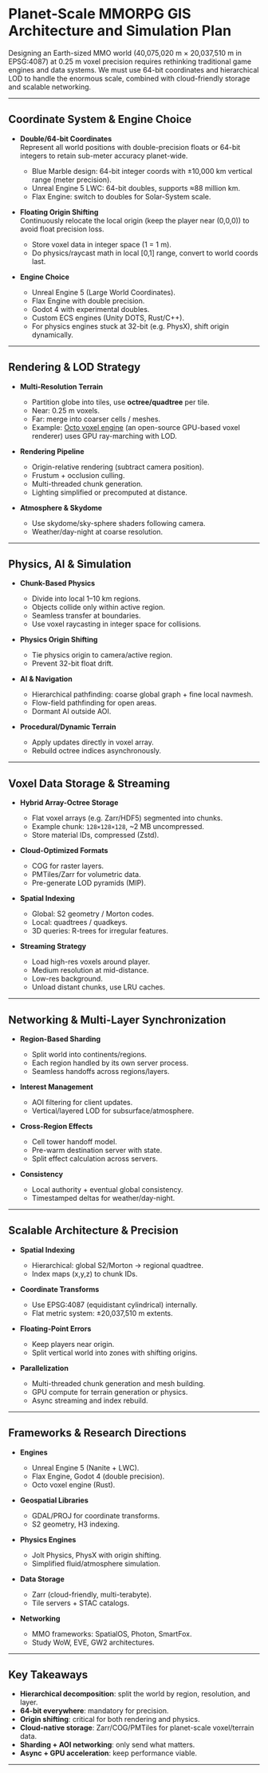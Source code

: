 # Planet-Scale MMORPG GIS Architecture and Simulation Plan

Designing an Earth-sized MMO world (40,075,020 m × 20,037,510 m in EPSG:4087) at 0.25 m voxel precision requires rethinking traditional game engines and data systems. We must use 64-bit coordinates and hierarchical LOD to handle the enormous scale, combined with cloud-friendly storage and scalable networking.

---

## Coordinate System & Engine Choice

- **Double/64-bit Coordinates**  
  Represent all world positions with double-precision floats or 64-bit integers to retain sub-meter accuracy planet-wide.  
  - Blue Marble design: 64-bit integer coords with ±10,000 km vertical range (meter precision).  
  - Unreal Engine 5 LWC: 64-bit doubles, supports ≈88 million km.  
  - Flax Engine: switch to doubles for Solar-System scale.  

- **Floating Origin Shifting**  
  Continuously relocate the local origin (keep the player near (0,0,0)) to avoid float precision loss.  
  - Store voxel data in integer space (1 = 1 m).  
  - Do physics/raycast math in local [0,1] range, convert to world coords last.  

- **Engine Choice**  
  - Unreal Engine 5 (Large World Coordinates).  
  - Flax Engine with double precision.  
  - Godot 4 with experimental doubles.  
  - Custom ECS engines (Unity DOTS, Rust/C++).  
  - For physics engines stuck at 32-bit (e.g. PhysX), shift origin dynamically.

---

## Rendering & LOD Strategy

- **Multi-Resolution Terrain**  
  - Partition globe into tiles, use **octree/quadtree** per tile.  
  - Near: 0.25 m voxels.  
  - Far: merge into coarser cells / meshes.  
  - Example: [Octo voxel engine](https://github.com/OctoEngine/octo-voxel) (an open-source GPU-based voxel renderer) uses GPU ray-marching with LOD.  

- **Rendering Pipeline**  
  - Origin-relative rendering (subtract camera position).  
  - Frustum + occlusion culling.  
  - Multi-threaded chunk generation.  
  - Lighting simplified or precomputed at distance.  

- **Atmosphere & Skydome**  
  - Use skydome/sky-sphere shaders following camera.  
  - Weather/day-night at coarse resolution.  

---

## Physics, AI & Simulation

- **Chunk-Based Physics**  
  - Divide into local 1–10 km regions.  
  - Objects collide only within active region.  
  - Seamless transfer at boundaries.  
  - Use voxel raycasting in integer space for collisions.  

- **Physics Origin Shifting**  
  - Tie physics origin to camera/active region.  
  - Prevent 32-bit float drift.  

- **AI & Navigation**  
  - Hierarchical pathfinding: coarse global graph + fine local navmesh.  
  - Flow-field pathfinding for open areas.  
  - Dormant AI outside AOI.  

- **Procedural/Dynamic Terrain**  
  - Apply updates directly in voxel array.  
  - Rebuild octree indices asynchronously.  

---

## Voxel Data Storage & Streaming

- **Hybrid Array-Octree Storage**  
  - Flat voxel arrays (e.g. Zarr/HDF5) segmented into chunks.  
  - Example chunk: `128×128×128`, ~2 MB uncompressed.  
  - Store material IDs, compressed (Zstd).  

- **Cloud-Optimized Formats**  
  - COG for raster layers.  
  - PMTiles/Zarr for volumetric data.  
  - Pre-generate LOD pyramids (MIP).  

- **Spatial Indexing**  
  - Global: S2 geometry / Morton codes.  
  - Local: quadtrees / quadkeys.  
  - 3D queries: R-trees for irregular features.  

- **Streaming Strategy**  
  - Load high-res voxels around player.  
  - Medium resolution at mid-distance.  
  - Low-res background.  
  - Unload distant chunks, use LRU caches.  

---

## Networking & Multi-Layer Synchronization

- **Region-Based Sharding**  
  - Split world into continents/regions.  
  - Each region handled by its own server process.  
  - Seamless handoffs across regions/layers.  

- **Interest Management**  
  - AOI filtering for client updates.  
  - Vertical/layered LOD for subsurface/atmosphere.  

- **Cross-Region Effects**  
  - Cell tower handoff model.  
  - Pre-warm destination server with state.  
  - Split effect calculation across servers.  

- **Consistency**  
  - Local authority + eventual global consistency.  
  - Timestamped deltas for weather/day-night.  

---

## Scalable Architecture & Precision

- **Spatial Indexing**  
  - Hierarchical: global S2/Morton → regional quadtree.  
  - Index maps (x,y,z) to chunk IDs.  

- **Coordinate Transforms**  
  - Use EPSG:4087 (equidistant cylindrical) internally.  
  - Flat metric system: ±20,037,510 m extents.  

- **Floating-Point Errors**  
  - Keep players near origin.  
  - Split vertical world into zones with shifting origins.  

- **Parallelization**  
  - Multi-threaded chunk generation and mesh building.  
  - GPU compute for terrain generation or physics.  
  - Async streaming and index rebuild.  

---

## Frameworks & Research Directions

- **Engines**  
  - Unreal Engine 5 (Nanite + LWC).  
  - Flax Engine, Godot 4 (double precision).  
  - Octo voxel engine (Rust).  

- **Geospatial Libraries**  
  - GDAL/PROJ for coordinate transforms.  
  - S2 geometry, H3 indexing.  

- **Physics Engines**  
  - Jolt Physics, PhysX with origin shifting.  
  - Simplified fluid/atmosphere simulation.  

- **Data Storage**  
  - Zarr (cloud-friendly, multi-terabyte).  
  - Tile servers + STAC catalogs.  

- **Networking**  
  - MMO frameworks: SpatialOS, Photon, SmartFox.  
  - Study WoW, EVE, GW2 architectures.  

---

## Key Takeaways

- **Hierarchical decomposition**: split the world by region, resolution, and layer.  
- **64-bit everywhere**: mandatory for precision.  
- **Origin shifting**: critical for both rendering and physics.  
- **Cloud-native storage**: Zarr/COG/PMTiles for planet-scale voxel/terrain data.  
- **Sharding + AOI networking**: only send what matters.  
- **Async + GPU acceleration**: keep performance viable.

---
